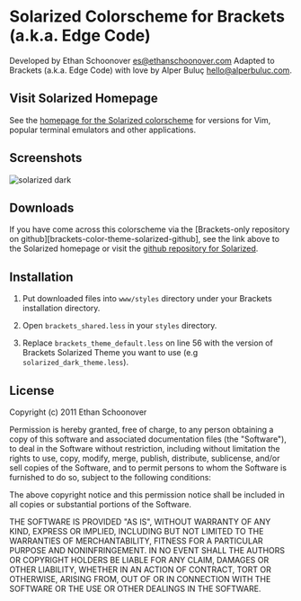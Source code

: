 Solarized Colorscheme for Brackets (a.k.a. Edge Code)
======================================================

Developed by Ethan Schoonover <es@ethanschoonover.com>
Adapted to Brackets (a.k.a. Edge Code) with love by Alper Buluç <hello@alperbuluc.com>.

Visit Solarized Homepage
------------------------

See the [homepage for the Solarized colorscheme][solarized] for versions for 
Vim, popular terminal emulators and other applications.


Screenshots
-----------

![solarized dark](https://github.com/altercation/solarized/raw/master/img/solarized-vim.png)


Downloads
---------

If you have come across this colorscheme via the [Brackets-only repository on github][brackets-color-theme-solarized-github], see the link above to the Solarized homepage or
visit the [github repository for Solarized][solarized-github].

[solarized]: http://ethanschoonover.com/solarized
[solarized-github]: https://github.com/altercation/solarized
[solarized-brackets-github]: https://github.com/negativefix/brackets-color-theme-solarized


Installation
------------
1. Put downloaded files into `www/styles` directory under your Brackets installation directory.

2. Open `brackets_shared.less` in your `styles` directory.

3. Replace `brackets_theme_default.less` on line 56 with the version of Brackets Solarized Theme you want to use (e.g `solarized_dark_theme.less`).



License
-------
Copyright (c) 2011 Ethan Schoonover

Permission is hereby granted, free of charge, to any person obtaining a copy
of this software and associated documentation files (the "Software"), to deal
in the Software without restriction, including without limitation the rights
to use, copy, modify, merge, publish, distribute, sublicense, and/or sell
copies of the Software, and to permit persons to whom the Software is
furnished to do so, subject to the following conditions:

The above copyright notice and this permission notice shall be included in
all copies or substantial portions of the Software.

THE SOFTWARE IS PROVIDED "AS IS", WITHOUT WARRANTY OF ANY KIND, EXPRESS OR
IMPLIED, INCLUDING BUT NOT LIMITED TO THE WARRANTIES OF MERCHANTABILITY,
FITNESS FOR A PARTICULAR PURPOSE AND NONINFRINGEMENT. IN NO EVENT SHALL THE
AUTHORS OR COPYRIGHT HOLDERS BE LIABLE FOR ANY CLAIM, DAMAGES OR OTHER
LIABILITY, WHETHER IN AN ACTION OF CONTRACT, TORT OR OTHERWISE, ARISING FROM,
OUT OF OR IN CONNECTION WITH THE SOFTWARE OR THE USE OR OTHER DEALINGS IN
THE SOFTWARE.
